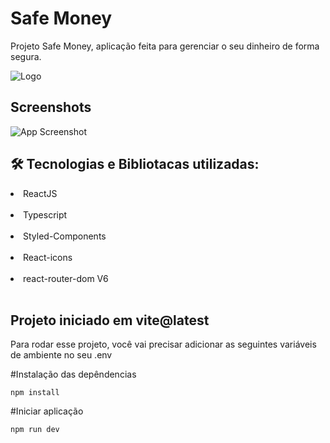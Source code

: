 
# Safe Money 

Projeto Safe Money, aplicação feita para gerenciar o seu dinheiro de forma segura.

![Logo](https://i.ibb.co/CW52Nqq/logo.png)


## Screenshots

![App Screenshot](https://i.ibb.co/D8rbvpp/Img-do-projeto-Safe-Money.png)

## 🛠 Tecnologias e Bibliotacas utilizadas:

<li> ReactJS </li><br>
<li> Typescript </li><br>
<li> Styled-Components </li><br>
<li> React-icons </li><br>
<li> react-router-dom V6 </li><br>

## Projeto iniciado em vite@latest

Para rodar esse projeto, você vai precisar adicionar as seguintes variáveis de ambiente no seu .env

#Instalação das depêndencias

`npm install`

#Iniciar aplicação

`npm run dev`

